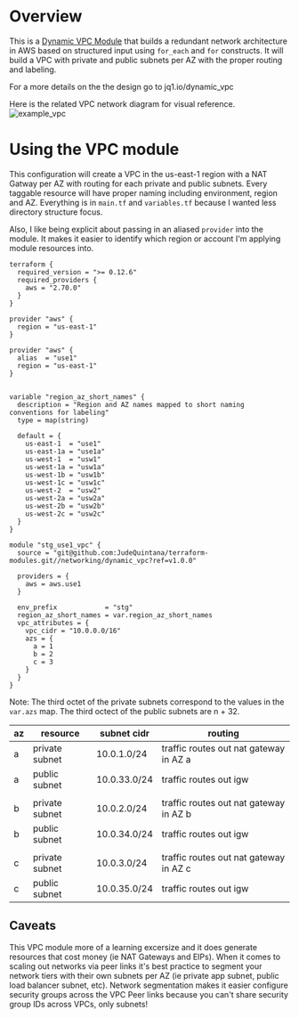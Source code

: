 # Overview

This is a [Dynamic VPC Module](http://localhost) that builds a redundant network
architecture in AWS based on structured input using `for_each` and `for`
constructs. It will build a VPC with private and public subnets per AZ with the
proper routing and labeling.

For a more details on the the design go to jq1.io/dynamic_vpc

Here is the related VPC network diagram for visual reference.
![example_vpc](https://docs.aws.amazon.com/vpc/latest/userguide/images/nat-gateway-diagram.png)

# Using the VPC module

This configuration will create a VPC in the us-east-1 region with a NAT Gatway per AZ with
routing for each private and public subnets. Every taggable resource
will have proper naming including environment, region and AZ. Everything
is in `main.tf` and `variables.tf` because I wanted less directory structure focus.

Also, I like being explicit about passing in an aliased `provider` into the module. It makes it
easier to identify which region or account I'm applying module resources into.
```
terraform {
  required_version = ">= 0.12.6"
  required_providers {
    aws = "2.70.0"
  }
}

provider "aws" {
  region = "us-east-1"
}

provider "aws" {
  alias  = "use1"
  region = "us-east-1"
}
```
```

variable "region_az_short_names" {
  description = "Region and AZ names mapped to short naming conventions for labeling"
  type = map(string)

  default = {
    us-east-1  = "use1"
    us-east-1a = "use1a"
    us-west-1  = "usw1"
    us-west-1a = "usw1a"
    us-west-1b = "usw1b"
    us-west-1c = "usw1c"
    us-west-2  = "usw2"
    us-west-2a = "usw2a"
    us-west-2b = "usw2b"
    us-west-2c = "usw2c"
  }
}

module "stg_use1_vpc" {
  source = "git@github.com:JudeQuintana/terraform-modules.git//networking/dynamic_vpc?ref=v1.0.0"

  providers = {
    aws = aws.use1
  }

  env_prefix            = "stg"
  region_az_short_names = var.region_az_short_names
  vpc_attributes = {
    vpc_cidr = "10.0.0.0/16"
    azs = {
      a = 1
      b = 2
      c = 3
    }
  }
}
```

Note: The third octet of the private subnets correspond to the values in the
`var.azs` map. The third octect of the public subnets are n + 32.

| az | resource |  subnet cidr | routing
| ----------- | ----------- | ----------- | ----------- |
| a | private subnet| 10.0.1.0/24| traffic routes out nat gateway in AZ a
| a | public subnet|  10.0.33.0/24| traffic routes out igw
| | | |
| b | private subnet| 10.0.2.0/24| traffic routes out nat gateway in AZ b
| b | public subnet|  10.0.34.0/24| traffic routes out igw
| | | |
| c | private subnet| 10.0.3.0/24| traffic routes out nat gateway in AZ c
| c | public subnet|  10.0.35.0/24| traffic routes out igw

## Caveats

This VPC module more of a learning excersize and it does generate resources that cost money (ie NAT Gateways and EIPs).
When it comes to scaling out networks via peer links it's best practice to segment your network tiers with their own subnets per AZ (ie
private app subnet, public load balancer subnet, etc). Network segmentation makes it easier configure security groups across the VPC Peer links
because you can't share security group IDs across VPCs, only subnets!

